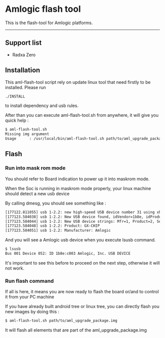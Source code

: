 # Amlogic flash tool

This is the flash-tool for Amlogic platforms.

----------------------------

## Support list

- Radxa Zero

## Installation

This aml-flash-tool script rely on update linux tool that need firstly to be installed.
Please run

```bash
./INSTALL
```

 to install dependency and usb rules.

After than you can execute aml-flash-tool.sh from anywhere, it will give you quick help :

```bash
$ aml-flash-tool.sh
Missing img argument
Usage      : /usr/local/bin/aml-flash-tool.sh path/to/aml_upgrade_package.img
```

## Flash

### Run into mask rom mode

You should refer to Board indication to power up it into maskrom mode.

When the Soc is running in maskrom mode properly,  your linux machine should detect a new usb device

By calling dmesg, you should see something like :

```bash
[177122.811055] usb 1-2.2: new high-speed USB device number 31 using xhci_hcd
[177123.584038] usb 1-2.2: New USB device found, idVendor=1b8e, idProduct=c003, bcdDevice= 0.20
[177123.584044] usb 1-2.2: New USB device strings: Mfr=1, Product=2, SerialNumber=0
[177123.584048] usb 1-2.2: Product: GX-CHIP
[177123.584051] usb 1-2.2: Manufacturer: Amlogic
```

And you will see a Amlogic usb device when you execute lsusb command.

```bash
$ lsusb
Bus 001 Device 052: ID 1b8e:c003 Amlogic, Inc. USB DEVICE
```

It's important to see this before to proceed on the next step, otherwise it will not work.

### Run flash command

If all is here, it means you are now ready to flash the board or/and to control it from your PC machine

If you have already built android tree or linux tree, you can directly flash you new images by doing this :

```bash
$ aml-flash-tool.sh path/to/aml_upgrade_package.img
```

It will flash all elements that are part of the aml_upgrade_package.img
